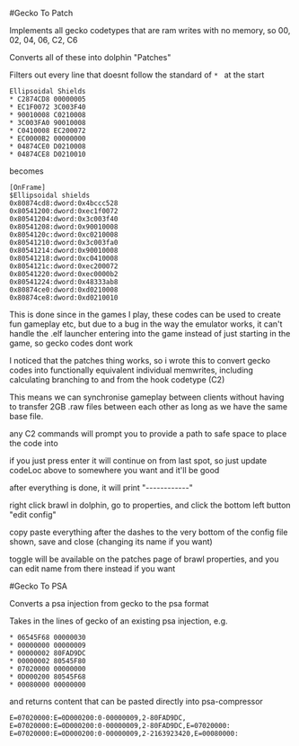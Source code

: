 #Gecko To Patch 

Implements all gecko codetypes that are ram writes with no memory, so 00, 02, 04, 06, C2, C6

Converts all of these into dolphin "Patches" 

Filters out every line that doesnt follow the standard of `* ` at the start
```
Ellipsoidal Shields
* C2874CD8 00000005
* EC1F0072 3C003F40
* 90010008 C0210008
* 3C003FA0 90010008
* C0410008 EC200072
* EC0000B2 00000000
* 04874CE0 D0210008
* 04874CE8 D0210010
```
 
becomes 
```
[OnFrame]
$Ellipsoidal shields
0x80874cd8:dword:0x4bccc528
0x80541200:dword:0xec1f0072
0x80541204:dword:0x3c003f40
0x80541208:dword:0x90010008
0x8054120c:dword:0xc0210008
0x80541210:dword:0x3c003fa0
0x80541214:dword:0x90010008
0x80541218:dword:0xc0410008
0x8054121c:dword:0xec200072
0x80541220:dword:0xec0000b2
0x80541224:dword:0x48333ab8
0x80874ce0:dword:0xd0210008
0x80874ce8:dword:0xd0210010
```
This is done since in the games I play, these codes can be used to create fun gameplay etc, but due to a bug in the way the emulator works, it can't handle the .elf launcher entering into the game instead of just starting in the game, so gecko codes dont work 

I noticed that the patches thing works, so i wrote this to convert gecko codes into functionally equivalent individual memwrites, including calculating branching to and from the hook codetype (C2)

This means we can synchronise gameplay between clients without having to transfer 2GB .raw files between each other as long as we have the same base file. 


any C2 commands will prompt you to provide a path to safe space to place the code into

if you just press enter it will continue on from last spot, so just update codeLoc above to somewhere you want and it'll be good

after everything is done, it will print "------------"

right click brawl in dolphin, go to properties, and click the bottom left button "edit config"

copy paste everything after the dashes to the very bottom of the config file shown, save and close (changing its name if you want)

toggle will be available on the patches page of brawl properties, and you can edit name from there instead if you want

#Gecko To PSA

Converts a psa injection from gecko to the psa format

Takes in the lines of gecko of an existing psa injection, e.g. 
```
* 06545F68 00000030
* 00000000 00000009
* 00000002 80FAD9DC
* 00000002 80545F80
* 07020000 00000000
* 0D000200 80545F68
* 00080000 00000000
```
and returns content that can be pasted directly into psa-compressor
```
E=07020000:E=0D000200:0-00000009,2-80FAD9DC,
E=07020000:E=0D000200:0-00000009,2-80FAD9DC,E=07020000:
E=07020000:E=0D000200:0-00000009,2-2163923420,E=00080000:
```
